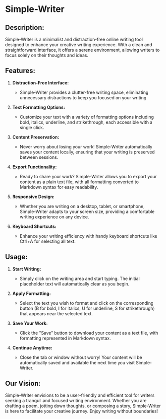 # Simple-Writer

## **Description:**

Simple-Writer is a minimalist and distraction-free online writing tool designed to enhance your creative writing experience. With a clean and straightforward interface, it offers a serene environment, allowing writers to focus solely on their thoughts and ideas.

## **Features:**

1. **Distraction-Free Interface:**
   - Simple-Writer provides a clutter-free writing space, eliminating unnecessary distractions to keep you focused on your writing.

2. **Text Formatting Options:**
   - Customize your text with a variety of formatting options including bold, italics, underline, and strikethrough, each accessible with a single click.

3. **Content Preservation:**
   - Never worry about losing your work! Simple-Writer automatically saves your content locally, ensuring that your writing is preserved between sessions.

4. **Export Functionality:**
   - Ready to share your work? Simple-Writer allows you to export your content as a plain text file, with all formatting converted to Markdown syntax for easy readability.

5. **Responsive Design:**
   - Whether you are writing on a desktop, tablet, or smartphone, Simple-Writer adapts to your screen size, providing a comfortable writing experience on any device.

6. **Keyboard Shortcuts:**
   - Enhance your writing efficiency with handy keyboard shortcuts like Ctrl+A for selecting all text.

## **Usage:**

1. **Start Writing:**
   - Simply click on the writing area and start typing. The initial placeholder text will automatically clear as you begin.

2. **Apply Formatting:**
   - Select the text you wish to format and click on the corresponding button (B for bold, I for italics, U for underline, S for strikethrough) that appears near the selected text.

3. **Save Your Work:**
   - Click the "Save" button to download your content as a text file, with formatting represented in Markdown syntax.

4. **Continue Anytime:**
   - Close the tab or window without worry! Your content will be automatically saved and available the next time you visit Simple-Writer.

## **Our Vision:**

Simple-Writer envisions to be a user-friendly and efficient tool for writers seeking a tranquil and focused writing environment. Whether you are drafting a poem, jotting down thoughts, or composing a story, Simple-Writer is here to facilitate your creative journey. Enjoy writing without boundaries!
